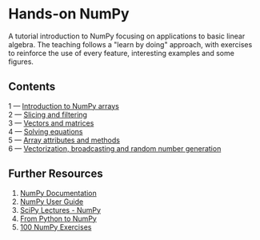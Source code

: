 # Hands-on NumPy
A tutorial introduction to NumPy focusing on applications to basic linear
algebra. The teaching follows a "learn by doing" approach, with exercises to
reinforce the use of every feature, interesting examples and some figures.

## Contents

1 — [Introduction to NumPy arrays](https://github.com/pzuehlke/NumPy-Tutorial/blob/main/01-introduction_to_numpy_arrays/01-introduction_to_numpy_arrays.ipynb)<br>
2 — [Slicing and filtering](https://github.com/pzuehlke/NumPy-Tutorial/blob/main/02-slicing_and_filtering/02-slicing_and_filtering.ipynb)<br>
3 — [Vectors and matrices](https://github.com/pzuehlke/NumPy-Tutorial/blob/main/03-vectors_and_matrices/03-vectors_and_matrices.ipynb)<br>
4 — [Solving equations](https://github.com/pzuehlke/NumPy-Tutorial/blob/main/04-solving_equations/04-solving_equations.ipynb)<br>
5 — [Array attributes and methods](https://github.com/pzuehlke/NumPy-Tutorial/blob/main/05-array_attributes_and_methods/05-array_attributes_and_methods.ipynb)<br>
6 — [Vectorization, broadcasting and random number generation](https://github.com/pzuehlke/NumPy-Tutorial/blob/main/06-random_number_generation_and_vectorization/06-random_number_generation_and_vectorization.ipynb)<br>



## Further Resources

1. [NumPy Documentation](https://numpy.org/doc/stable/)
2. [NumPy User Guide](https://numpy.org/doc/stable/user/index.html)
3. [SciPy Lectures - NumPy](https://scipy-lectures.org/intro/numpy/index.html)
4. [From Python to NumPy](https://www.labri.fr/perso/nrougier/from-python-to-numpy/)
5. [100 NumPy Exercises](https://github.com/rougier/numpy-100)